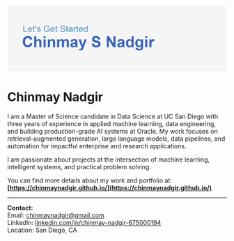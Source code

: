 ![Header](https://raw.githubusercontent.com/chinmaynadgir/chinmaynadgir/main/Header.png)

# Chinmay Nadgir

I am a Master of Science candidate in Data Science at UC San Diego with three years of experience in applied machine learning, data engineering, and building production-grade AI systems at Oracle. My work focuses on retrieval-augmented generation, large language models, data pipelines, and automation for impactful enterprise and research applications.

I am passionate about projects at the intersection of machine learning, intelligent systems, and practical problem solving.

You can find more details about my work and portfolio at:  
**[https://chinmaynadgir.github.io/](https://chinmaynadgir.github.io/)**

---

**Contact:**  
Email: [chinmaynadgir@gmail.com](mailto:chinmaynadgir@gmail.com)  
LinkedIn: [linkedin.com/in/chinmay-nadgir-675000194](https://www.linkedin.com/in/chinmay-nadgir-675000194)  
Location: San Diego, CA
